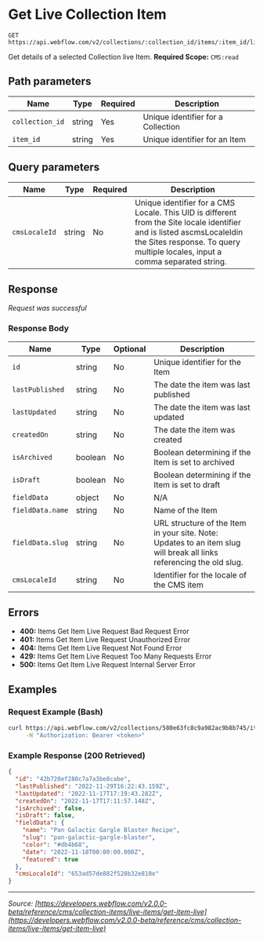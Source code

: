 # Get Live Collection Item

```
GET https://api.webflow.com/v2/collections/:collection_id/items/:item_id/live
```

Get details of a selected Collection live Item.
**Required Scope:** `CMS:read`


## Path parameters

| Name | Type | Required | Description |
|---|---|---|---|
| `collection_id` | string | Yes | Unique identifier for a Collection |
| `item_id` | string | Yes | Unique identifier for an Item |




## Query parameters

| Name | Type | Required | Description |
|---|---|---|---|
| `cmsLocaleId` | string | No | Unique identifier for a CMS Locale. This UID is different from the Site locale identifier and is listed ascmsLocaleIdin the Sites response. To query multiple locales, input a comma separated string. |




## Response

_Request was successful_

### Response Body

| Name | Type | Optional | Description |
|---|---|---|---|
| `id` | string | No | Unique identifier for the Item |
| `lastPublished` | string | No | The date the item was last published |
| `lastUpdated` | string | No | The date the item was last updated |
| `createdOn` | string | No | The date the item was created |
| `isArchived` | boolean | No | Boolean determining if the Item is set to archived |
| `isDraft` | boolean | No | Boolean determining if the Item is set to draft |
| `fieldData` | object | No | N/A |
| `fieldData.name` | string | No | Name of the Item |
| `fieldData.slug` | string | No | URL structure of the Item in your site. Note: Updates to an item slug will break all links referencing the old slug. |
| `cmsLocaleId` | string | No | Identifier for the locale of the CMS item |




## Errors

* **400:** Items Get Item Live Request Bad Request Error
* **401:** Items Get Item Live Request Unauthorized Error
* **404:** Items Get Item Live Request Not Found Error
* **429:** Items Get Item Live Request Too Many Requests Error
* **500:** Items Get Item Live Request Internal Server Error




## Examples

### Request Example (Bash)

```bash
curl https://api.webflow.com/v2/collections/580e63fc8c9a982ac9b8b745/items/580e64008c9a982ac9b8b754/live \
     -H "Authorization: Bearer <token>"
```

### Example Response (200 Retrieved)

```json
{
  "id": "42b720ef280c7a7a3be8cabe",
  "lastPublished": "2022-11-29T16:22:43.159Z",
  "lastUpdated": "2022-11-17T17:19:43.282Z",
  "createdOn": "2022-11-17T17:11:57.148Z",
  "isArchived": false,
  "isDraft": false,
  "fieldData": {
    "name": "Pan Galactic Gargle Blaster Recipe",
    "slug": "pan-galactic-gargle-blaster",
    "color": "#db4b68",
    "date": "2022-11-18T00:00:00.000Z",
    "featured": true
  },
  "cmsLocaleId": "653ad57de882f528b32e810e"
}
```


---
*Source: [https://developers.webflow.com/v2.0.0-beta/reference/cms/collection-items/live-items/get-item-live](https://developers.webflow.com/v2.0.0-beta/reference/cms/collection-items/live-items/get-item-live)*